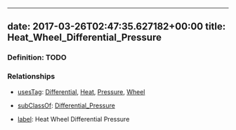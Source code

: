 
---
date: 2017-03-26T02:47:35.627182+00:00
title: Heat_Wheel_Differential_Pressure
---
### Definition: TODO

### Relationships

* [usesTag](https://brickschema.org/schema/1.0/BrickFrame#usesTag): [Differential](https://brickschema.org/schema/1.0/BrickTag#Differential), [Heat](https://brickschema.org/schema/1.0/BrickTag#Heat), [Pressure](https://brickschema.org/schema/1.0/BrickTag#Pressure), [Wheel](https://brickschema.org/schema/1.0/BrickTag#Wheel)

* [subClassOf](http://www.w3.org/2000/01/rdf-schema#subClassOf): [Differential_Pressure](https://brickschema.org/schema/1.0/Brick#Differential_Pressure)

* [label](http://www.w3.org/2000/01/rdf-schema#label): Heat Wheel Differential Pressure
